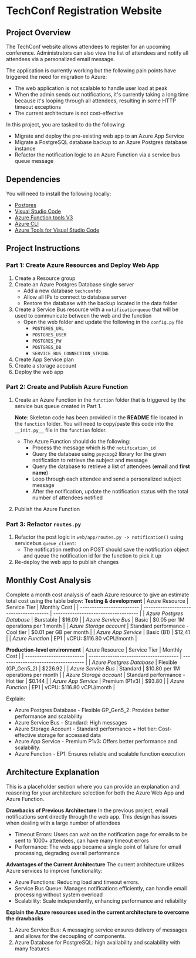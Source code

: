 # TechConf Registration Website

## Project Overview
The TechConf website allows attendees to register for an upcoming conference. Administrators can also view the list of attendees and notify all attendees via a personalized email message.

The application is currently working but the following pain points have triggered the need for migration to Azure:
 - The web application is not scalable to handle user load at peak
 - When the admin sends out notifications, it's currently taking a long time because it's looping through all attendees, resulting in some HTTP timeout exceptions
 - The current architecture is not cost-effective 

In this project, you are tasked to do the following:
- Migrate and deploy the pre-existing web app to an Azure App Service
- Migrate a PostgreSQL database backup to an Azure Postgres database instance
- Refactor the notification logic to an Azure Function via a service bus queue message

## Dependencies

You will need to install the following locally:
- [Postgres](https://www.postgresql.org/download/)
- [Visual Studio Code](https://code.visualstudio.com/download)
- [Azure Function tools V3](https://docs.microsoft.com/en-us/azure/azure-functions/functions-run-local?tabs=windows%2Ccsharp%2Cbash#install-the-azure-functions-core-tools)
- [Azure CLI](https://docs.microsoft.com/en-us/cli/azure/install-azure-cli?view=azure-cli-latest)
- [Azure Tools for Visual Studio Code](https://marketplace.visualstudio.com/items?itemName=ms-vscode.vscode-node-azure-pack)

## Project Instructions

### Part 1: Create Azure Resources and Deploy Web App
1. Create a Resource group
2. Create an Azure Postgres Database single server
   - Add a new database `techconfdb`
   - Allow all IPs to connect to database server
   - Restore the database with the backup located in the data folder
3. Create a Service Bus resource with a `notificationqueue` that will be used to communicate between the web and the function
   - Open the web folder and update the following in the `config.py` file
      - `POSTGRES_URL`
      - `POSTGRES_USER`
      - `POSTGRES_PW`
      - `POSTGRES_DB`
      - `SERVICE_BUS_CONNECTION_STRING`
4. Create App Service plan
5. Create a storage account
6. Deploy the web app

### Part 2: Create and Publish Azure Function
1. Create an Azure Function in the `function` folder that is triggered by the service bus queue created in Part 1.

      **Note**: Skeleton code has been provided in the **README** file located in the `function` folder. You will need to copy/paste this code into the `__init.py__` file in the `function` folder.
      - The Azure Function should do the following:
         - Process the message which is the `notification_id`
         - Query the database using `psycopg2` library for the given notification to retrieve the subject and message
         - Query the database to retrieve a list of attendees (**email** and **first name**)
         - Loop through each attendee and send a personalized subject message
         - After the notification, update the notification status with the total number of attendees notified
2. Publish the Azure Function

### Part 3: Refactor `routes.py`
1. Refactor the post logic in `web/app/routes.py -> notification()` using servicebus `queue_client`:
   - The notification method on POST should save the notification object and queue the notification id for the function to pick it up
2. Re-deploy the web app to publish changes

## Monthly Cost Analysis
Complete a month cost analysis of each Azure resource to give an estimate total cost using the table below:
**Testing & development**
| Azure Resource            | Service Tier                           | Monthly Cost                         |
| ------------------------- | -------------------------------------- | ------------------------------------ |
| *Azure Postgres Database* | Burstable                              |  $16.09                              |
| *Azure Service Bus*       | Basic                                  |  $0.05 per 1M operations per 1 month |
| *Azure Storage account*   | Standard performance - Cool tier       |  $0.01 per GB per month              |
| *Azure App Service*       | Basic (B1)                             |  $12,41                              |
| *Azure Function*          | EP1                                    |  vCPU: $116.80 vCPU/month            |

**Production-level environment**
| Azure Resource            | Service Tier                           | Monthly Cost                         |
| ------------------------- | -------------------------------------- | ------------------------------------ |
| *Azure Postgres Database* | Flexible (GP_Gen5_2)                   |  $226.92                             |
| *Azure Service Bus*       | Standard                               |  $10.80 per 1M operations per month  |
| *Azure Storage account*   | Standard performance - Hot tier        |  $0.144                              |
| *Azure App Service*       | Premium (P1v3)                         |  $93.80                              |
| *Azure Function*          | EP1                                    |  vCPU: $116.80 vCPU/month            |

Explain:
+ Azure Postgres Database - Flexible GP_Gen5_2: Provides better performance and scalability
+ Azure Service Bus - Standard: High messages
+ Azure Storage Account - Standard performance + Hot tier: Cost-effective storage for accessed data
+ Azure App Service - Premium P1v3: Offers better performance and scalability.
+ Azure Function - EP1: Ensures reliable and scalable function execution

## Architecture Explanation
This is a placeholder section where you can provide an explanation and reasoning for your architecture selection for both the Azure Web App and Azure Function.

**Drawbacks of Previous Architecture**
In the previous project, email notifications sent directly through the web app. This design has issues when dealing with a large number of attendees
+ Timeout Errors: Users can wait on the notification page for emails to be sent to 1000+ attendees, can have many timeout errors
+ Performance: The web app became a single point of failure for email processing, degrading overall performance

**Advantages of the Current Architecture**
The current architecture utilizes Azure services to improve functionality:
+ Azure Functions: Reducing load and timeout errors.  
+ Service Bus Queue: Manages notifications efficiently, can handle email processing without system overload
+ Scalability: Scale independently, enhancing performance and reliability

**Explain the Azure resources used in the current architecture to overcome the drawbacks**
1. Azure Service Bus: A messaging service ensures delivery of messages and allows for the decoupling of components.
2. Azure Database for PostgreSQL: high availability and scalability with many features